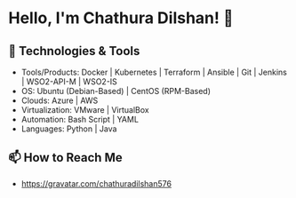 # Hello, I'm Chathura Dilshan! 👋

## 🔧 Technologies & Tools
- Tools/Products: Docker | Kubernetes | Terraform | Ansible | Git | Jenkins | WSO2-API-M | WSO2-IS
- OS: Ubuntu (Debian-Based) | CentOS (RPM-Based)
- Clouds: Azure | AWS
- Virtualization: VMware | VirtualBox
- Automation: Bash Script | YAML
- Languages: Python | Java
  
## 📫 How to Reach Me
- https://gravatar.com/chathuradilshan576
